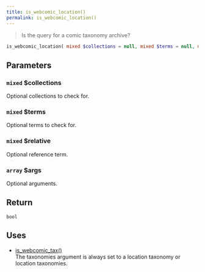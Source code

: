 ```yaml
---
title: is_webcomic_location()
permalink: is_webcomic_location()
---
```


> Is the query for a comic taxonomy archive?

```php
is_webcomic_location( mixed $collections = null, mixed $terms = null, mixed $relative = null, array $args = [] ) : bool
```

## Parameters

### `mixed` $collections
Optional collections to check for.

### `mixed` $terms
Optional terms to check for.

### `mixed` $relative
Optional reference term.

### `array` $args
Optional arguments.

## Return

`bool`

## Uses
- [is_webcomic_tax()](is_webcomic_tax())  
The taxonomies argument is always set to a location
taxonomy or location taxonomies.

